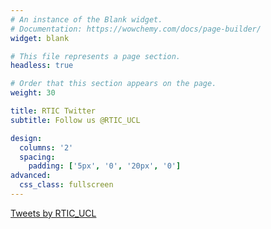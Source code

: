 ```yaml
---
# An instance of the Blank widget.
# Documentation: https://wowchemy.com/docs/page-builder/
widget: blank

# This file represents a page section.
headless: true

# Order that this section appears on the page.
weight: 30

title: RTIC Twitter
subtitle: Follow us @RTIC_UCL

design:
  columns: '2'
  spacing:
    padding: ['5px', '0', '20px', '0']
advanced:
  css_class: fullscreen
---
```


<a class="twitter-timeline" href="https://twitter.com/RTIC_UCL?ref_src=twsrc%5Etfw">Tweets by RTIC_UCL</a> <script async src="https://platform.twitter.com/widgets.js" charset="utf-8"></script>

